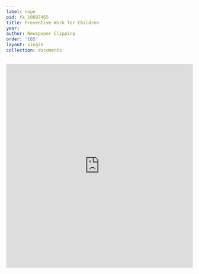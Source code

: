 ```yaml
---
label: nope
pid: fk_10897465
title: Preventive Work for Children
year:
author: Newspaper Clipping
order: '165'
layout: single
collection: documents
---
```

<iframe src="https://northwestern.app.box.com/embed/s/4k1zxmybbxj1sr0gpv9ukngvx6e7w9xb?sortColumn=date&view=list" width="100%" height="550" frameborder="0" allowfullscreen webkitallowfullscreen msallowfullscreen></iframe>

